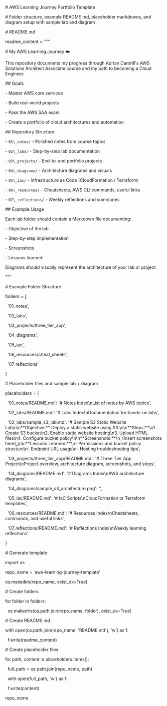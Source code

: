 \# AWS Learning Journey Portfolio Template

\# Folder structure, example README.md, placeholder markdowns, and diagram setup with sample lab and diagram



\# README.md

readme\_content = """

\# My AWS Learning Journey ☁️



This repository documents my progress through Adrian Cantrill's AWS Solutions Architect Associate course and my path to becoming a Cloud Engineer.



\## Goals

\- Master AWS core services

\- Build real-world projects

\- Pass the AWS SAA exam

\- Create a portfolio of cloud architectures and automation



\## Repository Structure

\- `01\_notes/` - Polished notes from course topics

\- `02\_labs/` - Step-by-step lab documentation

\- `03\_projects/` - End-to-end portfolio projects

\- `04\_diagrams/` - Architecture diagrams and visuals

\- `05\_iac/` - Infrastructure as Code (CloudFormation / Terraform)

\- `06\_resources/` - Cheatsheets, AWS CLI commands, useful links

\- `07\_reflections/` - Weekly reflections and summaries



\## Example Usage

Each lab folder should contain a Markdown file documenting:

\- Objective of the lab

\- Step-by-step implementation

\- Screenshots

\- Lessons learned



Diagrams should visually represent the architecture of your lab or project.

"""



\# Example Folder Structure

folders = \[

&nbsp;   '01\_notes',

&nbsp;   '02\_labs',

&nbsp;   '03\_projects/three\_tier\_app',

&nbsp;   '04\_diagrams',

&nbsp;   '05\_iac',

&nbsp;   '06\_resources/cheat\_sheets',

&nbsp;   '07\_reflections'

]



\# Placeholder files and sample lab + diagram

placeholders = {

&nbsp;   '01\_notes/README.md': '# Notes Index\\nList of notes by AWS topics',

&nbsp;   '02\_labs/README.md': '# Labs Index\\nDocumentation for hands-on labs',

&nbsp;   '02\_labs/sample\_s3\_lab.md': '# Sample S3 Static Website Lab\\n\\n\*\*Objective:\*\* Deploy a static website using S3.\\n\\n\*\*Steps:\*\*\\n1. Create S3 bucket\\n2. Enable static website hosting\\n3. Upload HTML files\\n4. Configure bucket policy\\n\\n\*\*Screenshots:\*\*\\n\_(Insert screenshots here)\_\\n\\n\*\*Lessons Learned:\*\*\\n- Permissions and bucket policy structure\\n- Endpoint URL usage\\n- Hosting troubleshooting tips',

&nbsp;   '03\_projects/three\_tier\_app/README.md': '# Three Tier App Project\\nProject overview, architecture diagram, screenshots, and steps',

&nbsp;   '04\_diagrams/README.md': '# Diagrams Index\\nAWS architecture diagrams',

&nbsp;   '04\_diagrams/sample\_s3\_architecture.png': '',

&nbsp;   '05\_iac/README.md': '# IaC Scripts\\nCloudFormation or Terraform templates',

&nbsp;   '06\_resources/README.md': '# Resources Index\\nCheatsheets, commands, and useful links',

&nbsp;   '07\_reflections/README.md': '# Reflections Index\\nWeekly learning reflections'

}



\# Generate template

import os



repo\_name = 'aws-learning-journey-template'

os.makedirs(repo\_name, exist\_ok=True)



\# Create folders

for folder in folders:

&nbsp;   os.makedirs(os.path.join(repo\_name, folder), exist\_ok=True)



\# Create README.md

with open(os.path.join(repo\_name, 'README.md'), 'w') as f:

&nbsp;   f.write(readme\_content)



\# Create placeholder files

for path, content in placeholders.items():

&nbsp;   full\_path = os.path.join(repo\_name, path)

&nbsp;   with open(full\_path, 'w') as f:

&nbsp;       f.write(content)



repo\_name



